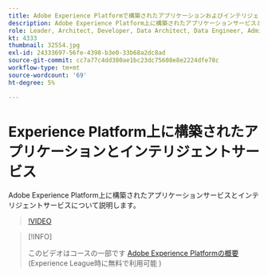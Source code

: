 ```yaml
---
title: Adobe Experience Platformで構築されたアプリケーションおよびインテリジェントサービス
description: Adobe Experience Platform上に構築されたアプリケーションサービスとインテリジェントサービスについて説明します。
role: Leader, Architect, Developer, Data Architect, Data Engineer, Admin, User
kt: 4333
thumbnail: 32554.jpg
exl-id: 24333697-56fe-4398-b3e0-33b68a2dc8ad
source-git-commit: cc7a77c4dd380ae1bc23dc75608e8e2224dfe78c
workflow-type: tm+mt
source-wordcount: '69'
ht-degree: 5%

---
```


# Experience Platform上に構築されたアプリケーションとインテリジェントサービス

Adobe Experience Platform上に構築されたアプリケーションサービスとインテリジェントサービスについて説明します。

>[!VIDEO](https://video.tv.adobe.com/v/32554?quality=12&learn=on)

>[!INFO]
>
> このビデオはコースの一部です [Adobe Experience Platformの概要](https://experienceleague.adobe.com/?recommended=ExperiencePlatform-U-1-2020.1)(Experience League時に無料で利用可能 )

